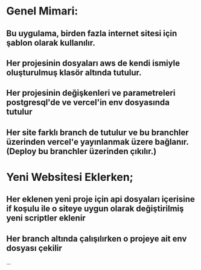 # Genel Mimari: 
## Bu uygulama, birden fazla internet sitesi için şablon olarak kullanılır. 
## Her projesinin dosyaları aws de kendi ismiyle oluşturulmuş klasör altında tutulur.
## Her projesinin değişkenleri ve parametreleri postgresql'de ve vercel'in env dosyasında tutulur
## Her site farklı branch de tutulur ve bu branchler üzerinden vercel'e yayınlanmak üzere bağlanır. (Deploy bu branchler üzerinden çıkılır.)

# Yeni Websitesi Eklerken;
## Her eklenen yeni proje için api dosyaları içerisine if koşulu ile o siteye uygun olarak değiştirilmiş yeni scriptler eklenir
## Her branch altında çalışılırken o projeye ait env dosyası çekilir 
...
